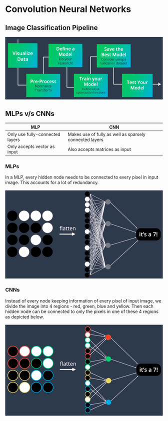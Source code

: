 # Convolution Neural Networks

## Image Classification Pipeline 
<img src = "img/01.image_classificatio_steps.png"></img>

## MLPs v/s CNNs
| MLP                             | CNN                                                     |
|---------------------------------|---------------------------------------------------------|
| Only use fully-connected layers | Makes use of fully as well as sparsely connected layers |
| Only accepts vector as input    | Also accepts matrices as input                          |



### MLPs 
In a MLP, every hidden node needs to be connected to every pixel in input image. This accounts for a lot of redundancy.<br><br>
<img src = "img/02. MLP.png"></img>

### CNNs
Instead of every node keeping information of every pixel of input image, we divide the image into 4 regions - red, green, blue and yellow. Then each hidden node can be connected to only the pixels in one of these 4 regions as depicted below. <br><br>
<img src = "img/03. CNNs'.png"></img>
